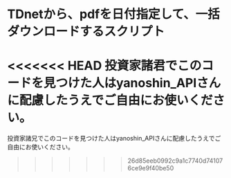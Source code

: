 # TDnetから、pdfを日付指定して、一括ダウンロードするスクリプト
<<<<<<< HEAD
投資家諸君でこのコードを見つけた人はyanoshin_APIさんに配慮したうえでご自由にお使いください。
=======
投資家諸兄でこのコードを見つけた人はyanoshin_APIさんに配慮したうえでご自由にお使いください。
>>>>>>> 26d85eeb0992c9a1c7740d741076ce9e9f40be50
